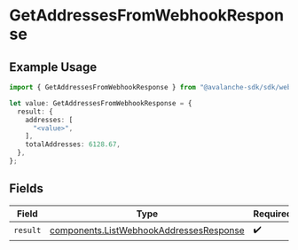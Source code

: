 # GetAddressesFromWebhookResponse

## Example Usage

```typescript
import { GetAddressesFromWebhookResponse } from "@avalanche-sdk/sdk/webhooks/models/operations";

let value: GetAddressesFromWebhookResponse = {
  result: {
    addresses: [
      "<value>",
    ],
    totalAddresses: 6128.67,
  },
};
```

## Fields

| Field                                                                                              | Type                                                                                               | Required                                                                                           | Description                                                                                        |
| -------------------------------------------------------------------------------------------------- | -------------------------------------------------------------------------------------------------- | -------------------------------------------------------------------------------------------------- | -------------------------------------------------------------------------------------------------- |
| `result`                                                                                           | [components.ListWebhookAddressesResponse](../../models/components/listwebhookaddressesresponse.md) | :heavy_check_mark:                                                                                 | N/A                                                                                                |